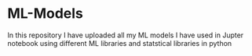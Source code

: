 # ML-Models
In this repository I have uploaded all my ML models I have used in Jupter notebook using different  ML libraries and statstical libraries in python
